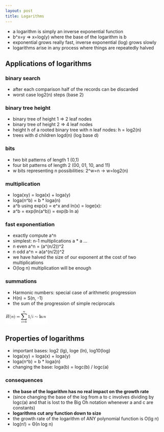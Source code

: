 ```yaml
---
layout: post
title: Logarithms
---
```


* a logarithm is simply an inverse exponential function
* b^x=y => x=log(y) where the base of the logarithm is b
* exponential grows really fast, inverse exponential (log) grows slowly
* logarithms arise in any process where things are repeatedly halved

## Applications of logarithms

### binary search

* after each comparison half of the records can be discarded
* worst case log2(n) steps (base 2)

### binary tree height

* binary tree of height 1 => 2 leaf nodes
* binary tree of height 2 => 4 leaf nodes
* height h of a rooted binary tree with n leaf nodes: h = log2(n)
* trees with d children logd(n) (log base d)

### bits

* two bit patterns of length 1 (0,1)
* four bit patterns of length 2 (00, 01, 10, and 11)
* w bits representing n possibilities: 2^w=n ->  w=log2(n)

### multiplication

* loga(xy) = loga(x) + loga(y)
* loga(n^b) = b * loga(n)
* a^b using exp(x) = e^x and ln(x) = loge(x):
* a^b = exp(ln(a^b)) = exp(b ln a)

### fast exponentiation

* exactly compute a^n
* simplest: n-1 multiplications a * a ...
* n even a^n = (a^(n/2))^2
* n odd a^n = a(a^(n/2))^2
* we have halved the size of our exponent at the cost of two multiplications
* O(log n) multiplication will be enough

### summations

* Harmonic numbers: special case of arithmetic progression
* H(n) = S(n, -1)
* the sum of the progression of simple reciprocals

![image](images/2.6-harmonic_numbers.jpg)

## Properties of logarithms

* important bases: log2 (lg), loge (ln), log10(log)
* loga(xy) = loga(x) + loga(y)
* loga(n^b) = b * loga(n)
* changing the base: loga(b) = logc(b) / logc(a)

### consequences

* **the base of the logarithm has no real impact on the growth rate**
* (since changing the base of the log from a to c involves dividing by logc(a) and that is lost to the Big Oh notation whenever a and c are constants)
* **logarithms cut any function down to size**
* the growth rate of the logarithm of ANY polynomial function is O(lg n)
* log(n!) = &Theta;(n log n)



